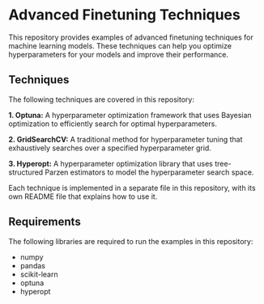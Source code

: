 # Advanced Finetuning Techniques
This repository provides examples of advanced finetuning techniques for machine learning models. These techniques can help you optimize hyperparameters for your models and improve their performance.

## Techniques
The following techniques are covered in this repository:

**1. Optuna:** A hyperparameter optimization framework that uses Bayesian optimization to efficiently search for optimal hyperparameters.

**2. GridSearchCV:** A traditional method for hyperparameter tuning that exhaustively searches over a specified hyperparameter grid.

**3. Hyperopt:** A hyperparameter optimization library that uses tree-structured Parzen estimators to model the hyperparameter search space.

Each technique is implemented in a separate file in this repository, with its own README file that explains how to use it.

## Requirements

The following libraries are required to run the examples in this repository:

* numpy
* pandas
* scikit-learn
* optuna
* hyperopt




